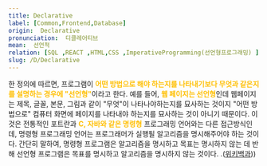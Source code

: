```yaml
---
title: Declarative
label: [Common,Frontend,Database]
origin:  Declarative
pronunciation:  디클레어티브
mean:  선언적
relation: [SQL ,REACT ,HTML,CSS ,ImperativeProgramming(선언형프로그래밍) ]
slug: /D/Declarative
---
```


<content>

<p>한 정의에 따르면, 프로그램이 <span style="color:#FFBF00; font-weight:bold;">어떤 방법으로 해야 하는지를 나타내기보다 무엇과 같은지를 설명하는 경우에 "선언형"</span>이라고 한다. 예를 들어, <span style="color:#FFBF00; font-weight:bold;">웹 페이지는 선언형</span>인데 웹페이지는 제목, 글꼴, 본문, 그림과 같이 "무엇"이 나타나야하는지를 묘사하는 것이지 "어떤 방법으로" 컴퓨터 화면에 페이지를 나타내야 하는지를 묘사하는 것이 아니기 때문이다. 이것은 전통적인 포트란과 <span style="color:#FFBF00; font-weight:bold;">C, 자바와 같은 명령형</span> 프로그래밍 언어와는 다른 접근방식인데, 명령형 프로그래밍 언어는 프로그래머가 실행될 알고리즘을 명시해주어야 하는 것이다. 간단히 말하여, 명령형 프로그램은 알고리즘을 명시하고 목표는 명시하지 않는 데 반해 선언형 프로그램은 목표를 명시하고 알고리즘을 명시하지 않는 것이다.
.(<a href="https://ko.wikipedia.org/wiki/%EC%84%A0%EC%96%B8%ED%98%95_%ED%94%84%EB%A1%9C%EA%B7%B8%EB%9E%98%EB%B0%8D">위키백과</a>))</p>

</content>
